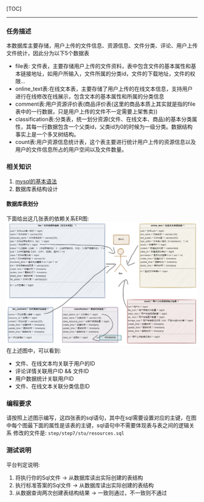 [TOC]

---
### 任务描述
本数据库主要存储，用户上传的文件信息、资源信息、文件分类、评论、用户上传文件统计，因此分为以下5个数据表
- file表: 文件表，主要存储用户上传的文件资料，表中包含文件的基本属性和基本链接地址，如用户所输入，文件所属的分类id，文件的下载地址，文件的权限...
- online_text表:在线文本表，主要存储了用户上传的在线文本信息，支持用户进行在线修改在线展示，包含文本的基本属性和所属的分类信息
- comment表:用户资源评价表(商品评价表(这里的商品本质上其实就是指的file表中的一行数据，只是用户上传的文件不一定需要上架售卖))
- classification表:分类表，统一划分资源(文件、在线文本、商品)的基本分类属性，其每一行数据包含一个父类id，父类id为0的时候为一级分类。数据结构事实上是一个多叉树结构。
- count表:用户资源信息统计表，这个表主要进行统计用户上传的资源信息以及用户的文件信息所占的用户空间以及文件数量。
### 相关知识
1. [mysql的基本语法](https://www.runoob.com/mysql/mysql-tutorial.html)
2. 数据库表结构设计

#### 数据库表划分
下面给出这几张表的依赖关系ER图:
![](/step/step7/doc/resources_datbase.drawio.png)
在上述图中，可以看到:
- 文件、在线文本均关联于用户的ID
- 评论详情关联用户ID && 文件ID
- 用户数据统计关联用户ID
- 文件、在线文本关联分类信息ID
### 编程要求
请按照上述图示编写，这四张表的sql语句，其中在sql需要设置对应的主键，在图中每个图最下面的属性是该表的主键，sql语句中不需要体现表与表之间的逻辑关系
修改的文件是: `step/step7/stu/resources.sql`
### 测试说明
平台判定说明:
1. 将执行你的Sql文件 -> 从数据库读出实际创建的表结构
2. 执行标准答案的Sql文件 -> 从数据库读出实际创建的表结构
3. 从数据查询两次创建表结构结果 -> 一致则通过，不一致则不通过